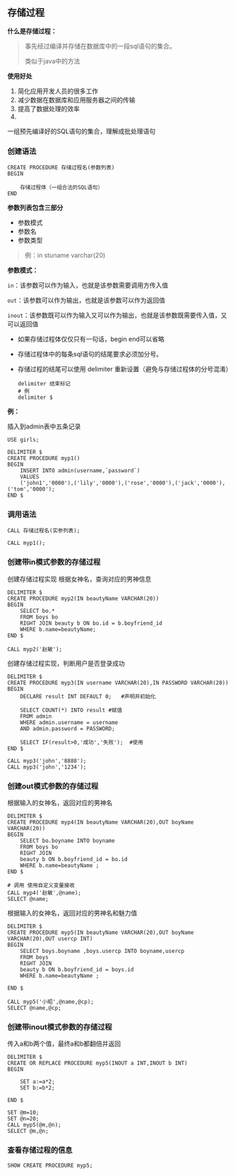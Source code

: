 ## 存储过程

**什么是存储过程：**

> 事先经过编译并存储在数据库中的一段sql语句的集合。
>
> 类似于java中的方法



**使用好处**

1. 简化应用开发人员的很多工作
2. 减少数据在数据库和应用服务器之间的传输
3. 提高了数据处理的效率
4. 

一组预先编译好的SQL语句的集合，理解成批处理语句

### 创建语法

```
CREATE PROCEDURE 存储过程名(参数列表)
BEGIN

	存储过程体（一组合法的SQL语句）
END
```



**参数列表包含三部分**

- 参数模式
- 参数名
- 参数类型

> 例：in stuname varchar(20)



**参数模式：**

`in`：该参数可以作为输入，也就是该参数需要调用方传入值

`out`：该参数可以作为输出，也就是该参数可以作为返回值

`inout`：该参数既可以作为输入又可以作为输出，也就是该参数既需要传入值，又可以返回值



- 如果存储过程体仅仅只有一句话，begin end可以省略

- 存储过程体中的每条sql语句的结尾要求必须加分号。

- 存储过程的结尾可以使用 delimiter 重新设置（避免与存储过程体的分号混淆）

  ```
  delimiter 结束标记
  # 例
  delimiter $
  ```

**例：**

插入到admin表中五条记录

``` mysql
USE girls;

DELIMITER $
CREATE PROCEDURE myp1()
BEGIN
	INSERT INTO admin(username,`password`) 
	VALUES
	('john1','0000'),('lily','0000'),('rose','0000'),('jack','0000'),('tom','0000');
END $
```

### 调用语法

``` 
CALL 存储过程名(实参列表);
```

``` mysql
CALL myp1();
```



### 创建带in模式参数的存储过程

创建存储过程实现 根据女神名，查询对应的男神信息

``` mysql
DELIMITER $
CREATE PROCEDURE myp2(IN beautyName VARCHAR(20))
BEGIN
	SELECT bo.*
	FROM boys bo
	RIGHT JOIN beauty b ON bo.id = b.boyfriend_id
	WHERE b.name=beautyName;
END $
```

``` mysql
CALL myp2('赵敏');
```

创建存储过程实现，判断用户是否登录成功

``` mysql
DELIMITER $
CREATE PROCEDURE myp3(IN username VARCHAR(20),IN PASSWORD VARCHAR(20))
BEGIN
	DECLARE result INT DEFAULT 0;	#声明并初始化
	
	SELECT COUNT(*) INTO result	#赋值
	FROM admin
	WHERE admin.username = username
	AND admin.password = PASSWORD;
	
	SELECT IF(result>0,'成功','失败');	#使用
END $
```



``` mysql
CALL myp3('john','8888');
CALL myp3('john','1234');
```



### 创建out模式参数的存储过程

根据输入的女神名，返回对应的男神名

``` mysql
DELIMITER $
CREATE PROCEDURE myp4(IN beautyName VARCHAR(20),OUT boyName VARCHAR(20))
BEGIN
	SELECT bo.boyname INTO boyname
	FROM boys bo
	RIGHT JOIN
	beauty b ON b.boyfriend_id = bo.id
	WHERE b.name=beautyName ;
END $
```

``` mysql
# 调用 使用自定义变量接收
CALL myp4('赵敏',@name);
SELECT @name;
```

根据输入的女神名，返回对应的男神名和魅力值

``` mysql
DELIMITER $
CREATE PROCEDURE myp5(IN beautyName VARCHAR(20),OUT boyName VARCHAR(20),OUT usercp INT) 
BEGIN
	SELECT boys.boyname ,boys.usercp INTO boyname,usercp
	FROM boys 
	RIGHT JOIN
	beauty b ON b.boyfriend_id = boys.id
	WHERE b.name=beautyName ;
	
END $
```

``` mysql
CALL myp5('小昭',@name,@cp);
SELECT @name,@cp;
```



### 创建带inout模式参数的存储过程

传入a和b两个值，最终a和b都翻倍并返回

``` mysql
DELIMITER $
CREATE OR REPLACE PROCEDURE myp5(INOUT a INT,INOUT b INT)
BEGIN

	SET a:=a*2;
	SET b:=b*2;

END $
```

``` mysql
SET @m=10;
SET @n=20;
CALL myp5(@m,@n);
SELECT @m,@n;
```



### 查看存储过程的信息

``` mysql
SHOW CREATE PROCEDURE myp5;
```

